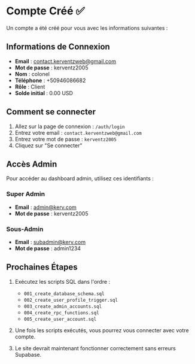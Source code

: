 # Compte Créé ✅

Un compte a été créé pour vous avec les informations suivantes :

## Informations de Connexion

- **Email** : contact.kerventzweb@gmail.com
- **Mot de passe** : kerventz2005
- **Nom** : colonel
- **Téléphone** : +50946086682
- **Rôle** : Client
- **Solde initial** : 0.00 USD

## Comment se connecter

1. Allez sur la page de connexion : `/auth/login`
2. Entrez votre email : `contact.kerventzweb@gmail.com`
3. Entrez votre mot de passe : `kerventz2005`
4. Cliquez sur "Se connecter"

## Accès Admin

Pour accéder au dashboard admin, utilisez ces identifiants :

### Super Admin
- **Email** : admin@kerv.com
- **Mot de passe** : kerventz2005

### Sous-Admin
- **Email** : subadmin@kerv.com
- **Mot de passe** : admin1234

## Prochaines Étapes

1. Exécutez les scripts SQL dans l'ordre :
   - `001_create_database_schema.sql`
   - `002_create_user_profile_trigger.sql`
   - `003_create_admin_accounts.sql`
   - `004_create_rpc_functions.sql`
   - `005_create_user_account.sql`

2. Une fois les scripts exécutés, vous pourrez vous connecter avec votre compte.

3. Le site devrait maintenant fonctionner correctement sans erreurs Supabase.
